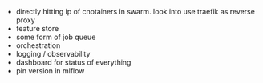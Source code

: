 
- directly hitting ip of cnotainers in swarm. look into use traefik as reverse proxy 
- feature store 
- some form of job queue
- orchestration
- logging / observability
- dashboard for status of everything 
- pin version in mlflow 